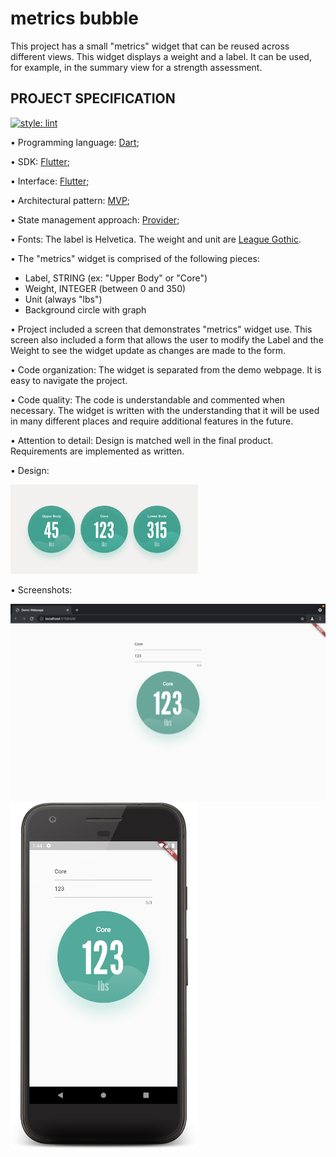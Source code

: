 # metrics bubble

This project has a small "metrics" widget that can be reused across different views. This widget
displays a weight and a label. It can be used, for example, in the summary view for a strength
assessment.

## PROJECT SPECIFICATION

[![style: lint](https://img.shields.io/badge/style-lint-4BC0F5.svg)](https://pub.dev/packages/lint)

• Programming language: [Dart](https://dart.dev/);

• SDK: [Flutter](https://flutter.dev/);

• Interface: [Flutter](https://flutter.dev/docs/development/ui);

• Architectural pattern: [MVP](https://en.wikipedia.org/wiki/Model%E2%80%93view%E2%80%93presenter);

• State management approach: [Provider](https://flutter.dev/docs/development/data-and-backend/state-mgmt/simple);

• Fonts: The label is Helvetica. The weight and unit
are [League Gothic](https://www.theleagueofmoveabletype.com/league-gothic).

• The "metrics" widget is comprised of the following pieces:

- Label, STRING (ex: "Upper Body" or "Core")
- Weight, INTEGER (between 0 and 350)
- Unit (always "lbs")
- Background circle with graph

• Project included a screen that demonstrates "metrics" widget use. This screen also included a form
that allows the user to modify the Label and the Weight to see the widget update as changes are made
to the form.

• Code organization: The widget is separated from the demo webpage. It is easy to navigate the
project.

• Code quality: The code is understandable and commented when necessary. The widget is written with
the understanding that it will be used in many different places and require additional features in
the future.

• Attention to detail: Design is matched well in the final product. Requirements are implemented as
written.

• Design:

<img src="/design/design.jpg?raw=true" width="300" >

• Screenshots:

<img src="/screenshots/web-2021-11-02.png?raw=true" width="600" >
<img src="/screenshots/mobile-2021-11-02.png?raw=true" width="300" >
